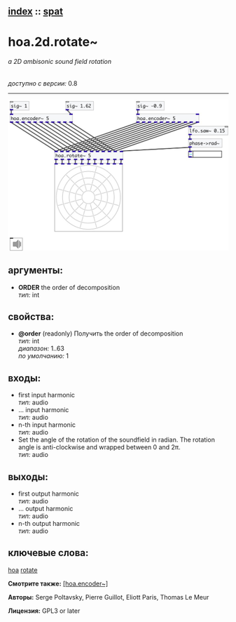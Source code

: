 [index](index.html) :: [spat](category_spat.html)
---

# hoa.2d.rotate~

###### a 2D ambisonic sound field rotation

*доступно с версии:* 0.8

---




[![example](../examples/img/hoa.2d.rotate~.jpg)](../examples/pd/hoa.2d.rotate~.pd)



## аргументы:

* **ORDER**
the order of decomposition<br>
_тип:_ int<br>





## свойства:

* **@order** (readonly)
Получить the order of decomposition<br>
_тип:_ int<br>
_диапазон:_ 1..63<br>
_по умолчанию:_ 1<br>



## входы:

* first input harmonic<br>
_тип:_ audio
* ... input harmonic<br>
_тип:_ audio
* n-th input harmonic<br>
_тип:_ audio
* Set the angle of the rotation of the soundfield in radian. The rotation angle is anti-clockwise and wrapped between 0 and 2π.<br>
_тип:_ audio



## выходы:

* first output harmonic<br>
_тип:_ audio
* ... output harmonic<br>
_тип:_ audio
* n-th output harmonic<br>
_тип:_ audio



## ключевые слова:

[hoa](keywords/hoa.html)
[rotate](keywords/rotate.html)



**Смотрите также:**
[\[hoa.encoder~\]](hoa.encoder~.html)




**Авторы:** Serge Poltavsky, Pierre Guillot, Eliott Paris, Thomas Le Meur




**Лицензия:** GPL3 or later





